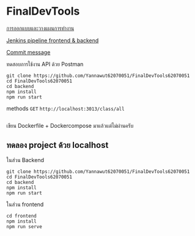 # FinalDevTools

[การออกแบบและวางแผนการทำงาน](https://github.com/Yannawut62070051/FinalDevTools62070051/wiki/%E0%B8%81%E0%B8%B2%E0%B8%A3%E0%B8%AD%E0%B8%AD%E0%B8%81%E0%B9%81%E0%B8%9A%E0%B8%9A%E0%B9%81%E0%B8%A5%E0%B8%B0%E0%B8%A7%E0%B8%B2%E0%B8%87%E0%B9%81%E0%B8%9C%E0%B8%99%E0%B8%81%E0%B8%B2%E0%B8%A3%E0%B8%97%E0%B8%B3%E0%B8%87%E0%B8%B2%E0%B8%99)

[Jenkins pipeline frontend & backend](https://github.com/Yannawut62070051/FinalDevTools62070051/wiki/Jenkins-pipeline-frontend-&-backend)

[Commit message](https://github.com/Yannawut62070051/FinalDevTools62070051/wiki/Commit-message)

ทดสอบการใช้งาน API ด้วย Postman

````
git clone https://github.com/Yannawut62070051/FinalDevTools62070051
cd FinalDevTools62070051
cd backend
npm install
npm run start
````

methods ``GET``
```http://localhost:3013/class/all```

<img src="https://media.discordapp.net/attachments/680435779767763019/973536124507160576/unknown.png?width=1043&height=669" alt=""/>

เขียน Dockerfile + Dockercompose มาแล้วแต่ไม่ผ่านครับ

## ทดลอง project ด้วย localhost

ในส่วน Backend
<img src="https://media.discordapp.net/attachments/680435779767763019/973537692732252230/unknown.png?width=1261&height=670" alt=""/>
````
git clone https://github.com/Yannawut62070051/FinalDevTools62070051
cd FinalDevTools62070051
cd backend
npm install
npm run start
````
ในส่วน frontend
<img src="https://media.discordapp.net/attachments/680435779767763019/973537402771615805/unknown.png?width=1249&height=670" alt=""/>
````
cd frontend
npm install
npm run serve
````
